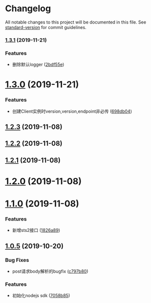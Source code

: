 # Changelog

All notable changes to this project will be documented in this file. See [standard-version](https://github.com/conventional-changelog/standard-version) for commit guidelines.

### [1.3.1](https://github.com/TTvcloud/vcloud-sdk-nodejs/compare/v1.3.0...v1.3.1) (2019-11-21)


### Features

* 删除默认logger ([2bdf55e](https://github.com/TTvcloud/vcloud-sdk-nodejs/commit/2bdf55e8198c2c773c2e3bc2f15d3bba8e4c0f30))

# [1.3.0](https://github.com/TTvcloud/vcloud-sdk-nodejs/compare/v1.2.3...v1.3.0) (2019-11-21)


### Features

* 创建Client实例时version,version,endpoint非必传 ([698db04](https://github.com/TTvcloud/vcloud-sdk-nodejs/commit/698db045041774d89e3f41cf3f6a0e5dde723cd6))



## [1.2.3](https://github.com/TTvcloud/vcloud-sdk-nodejs/compare/v1.2.2...v1.2.3) (2019-11-08)



## [1.2.2](https://github.com/TTvcloud/vcloud-sdk-nodejs/compare/v1.2.1...v1.2.2) (2019-11-08)



## [1.2.1](https://github.com/TTvcloud/vcloud-sdk-nodejs/compare/v1.2.0...v1.2.1) (2019-11-08)



# [1.2.0](https://github.com/TTvcloud/vcloud-sdk-nodejs/compare/v1.1.0...v1.2.0) (2019-11-08)



# [1.1.0](https://github.com/TTvcloud/vcloud-sdk-nodejs/compare/v1.0.5...v1.1.0) (2019-11-08)


### Features

* 新增sts2接口 ([1826a89](https://github.com/TTvcloud/vcloud-sdk-nodejs/commit/1826a8996145cf2b77d66f0e41be0d4ab306060c))



## [1.0.5](https://github.com/TTvcloud/vcloud-sdk-nodejs/compare/7058b859a201c0f3a05a1680a671d584f1578878...v1.0.5) (2019-10-20)


### Bug Fixes

* post请求body解析的bugfix ([c797b80](https://github.com/TTvcloud/vcloud-sdk-nodejs/commit/c797b807f8fe8cfd6e10c96c3c74bb2833664564))


### Features

* 初始化nodejs sdk ([7058b85](https://github.com/TTvcloud/vcloud-sdk-nodejs/commit/7058b859a201c0f3a05a1680a671d584f1578878))
